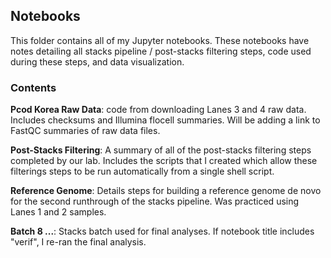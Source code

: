 ## Notebooks

This folder contains all of my Jupyter notebooks. These notebooks have notes detailing all stacks pipeline / post-stacks filtering steps, code used during these steps, and data visualization. 


### Contents

**Pcod Korea Raw Data**: code from downloading Lanes 3 and 4 raw data. Includes checksums and Illumina flocell summaries. Will be adding a link to FastQC summaries of raw data files. 

**Post-Stacks Filtering**: A summary of all of the post-stacks filtering steps completed by our lab. Includes the scripts that I created which allow these filterings steps to be run automatically from a single shell script. 

**Reference Genome**: Details steps for building a reference genome de novo for the second runthrough of the stacks pipeline. Was practiced using Lanes 1 and 2 samples. 

**Batch 8 ...**: Stacks batch used for final analyses. If notebook title includes "verif", I re-ran the final analysis. 